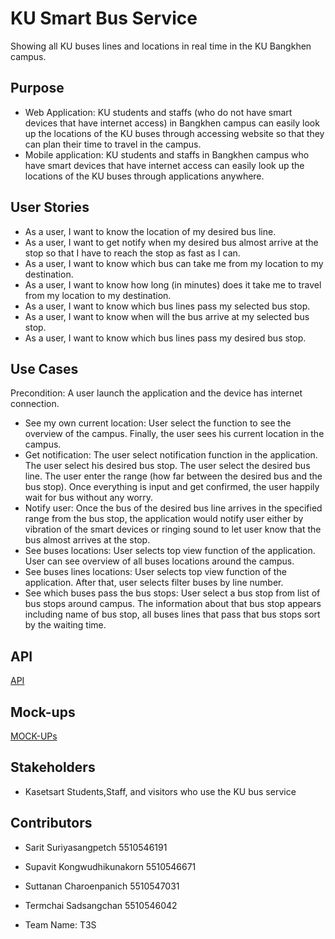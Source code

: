 # KU Smart Bus Service
Showing all KU buses lines and locations in real time in the KU Bangkhen campus.

## Purpose
* Web Application: KU students and staffs (who do not have smart devices that have internet access) in Bangkhen campus can easily look up the locations of the KU buses through accessing website so that they can plan their time to travel in the campus.
* Mobile application: KU students and staffs in Bangkhen campus who have smart devices that have internet access can easily look up the locations of the KU buses through applications anywhere.

## User Stories
* As a user, I want to know the location of my desired bus line.
* As a user, I want to get notify when my desired bus almost arrive at the stop so that I have to reach the stop as fast as I can.
* As a user, I want to know which bus can take me from my location to my destination.
* As a user, I want to know how long (in minutes) does it take me to travel from my location to my destination.
* As a user, I want to know which bus lines pass my selected bus stop.
* As a user, I want to know when will the bus arrive at my selected bus stop.
* As a user, I want to know which bus lines pass my desired bus stop.

## Use Cases
Precondition: A user launch the application and the device has internet connection.
* See my own current location: User select the function to see the overview of the campus. Finally, the user sees his current location in the campus.
* Get notification: The user select notification function in the application. The user select his desired bus stop. The user select the desired bus line. The user enter the range (how far between the desired bus and the bus stop). Once everything is input and get confirmed,  the user happily wait for bus without any worry.
* Notify user: Once the bus of the desired bus line arrives in the specified range from the bus stop, the application would notify user either by vibration of the smart devices or ringing sound to let user know that the bus almost arrives at the stop.
* See buses locations: User selects top view function of the application. User can see overview of all buses locations around the campus.
* See buses lines locations: User selects top view function of the application. After that, user selects filter buses by line number.
* See which buses pass the bus stops: User select a bus stop from list of bus stops around campus. The information about that bus stop appears including name of bus stop, all buses lines that pass that bus stops sort by the waiting time.

## API

[API](https://docs.google.com/document/d/1bQ04_zdIkMoU-EarHBBjsYQv5mKZXpe37UpgESOocSA/edit)

## Mock-ups
[MOCK-UPs](...link...)

## Stakeholders
* Kasetsart Students,Staff, and visitors who use the KU bus service

## Contributors
* Sarit Suriyasangpetch 5510546191
* Supavit Kongwudhikunakorn 5510546671
* Suttanan Charoenpanich 5510547031
* Termchai Sadsangchan 5510546042

* Team Name: T3S
